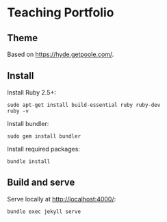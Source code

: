 Teaching Portfolio
==================

## Theme

Based on <https://hyde.getpoole.com/>.


## Install

Install Ruby 2.5+:

    sudo apt-get install build-essential ruby ruby-dev
    ruby -v

Install bundler:

    sudo gem install bundler

Install required packages:

    bundle install


## Build and serve

Serve locally at <http://localhost:4000/>:

    bundle exec jekyll serve
